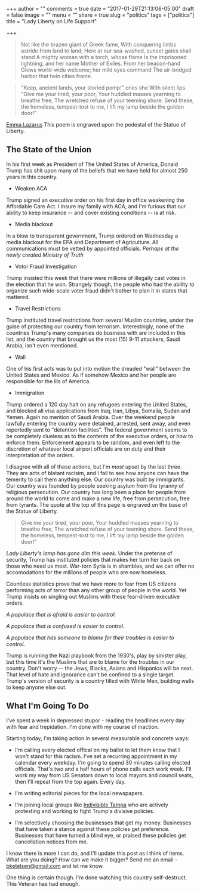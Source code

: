 +++
author = ""
comments = true
date = "2017-01-29T21:13:06-05:00"
draft = false
image = ""
menu = ""
share = true
slug = "politics"
tags = ["politics"]
title = "Lady Liberty on Life Support"

+++

> Not like the brazen giant of Greek fame,
With conquering limbs astride from land to land;
Here at our sea-washed, sunset gates shall stand
A mighty woman with a torch, whose flame
Is the imprisoned lightning, and her name
Mother of Exiles. From her beacon-hand
Glows world-wide welcome; her mild eyes command
The air-bridged harbor that twin cities frame.

> "Keep, ancient lands, your storied pomp!" cries she
With silent lips. "Give me your tired, your poor,
Your huddled masses yearning to breathe free,
The wretched refuse of your teeming shore.
Send these, the homeless, tempest-tost to me,
I lift my lamp beside the golden door!"

[Emma Lazarus](https://en.wikipedia.org/wiki/The_New_Colossus)
This poem is engraved upon the pedestal of the Statue of Liberty.

## The State of the Union
In his first week as President of The United States of America, Donald Trump has shit upon many of the beliefs that we have held for almost 250 years in this country.

- Weaken ACA

Trump signed an executive order on his first day in office weakening the Affordable Care Act.  I insure my family with ACA, and I'm furious that our ability to keep insurance -- and cover existing conditions -- is at risk.

- Media blackout

In a blow to transparent government, Trump ordered on Wednesday a media blackout for the EPA and Department of Agriculture.  All communications must be vetted by appointed officials.  *Perhaps at the newly created Ministry of Truth*

- Votor Fraud Investigation

Trump insisted this week that there were millions of illegally cast votes in the election that he won. Strangely though, the people who had the ability to organize such wide-scale voter fraud didn't bother to plan it in states that mattered.

- Travel Restrictions 

Trump instituted travel restrictions from several Muslim countries, under the guise of protecting our country from terrorism.  Interestingly, none of the countries Trump's many companies do business with are included in this list, and the country that brought us the most (15) 9-11 attackers, Saudi Arabia, isn't even mentioned.

- Wall

One of his first acts was to put into motion the dreaded "wall" between the United States and Mexico.  As if somehow Mexico and her people are responsible for the ills of America.  

- Immigration

Trump ordered a 120 day halt on any refugees entering the United States, and blocked all visa applications from Iraq, Iran, Libya, Somalia, Sudan and Yemen.  Again no mention of Saudi Arabia.  Over the weekend people lawfully entering the country were detained, arrested, sent away, and even reportedly sent to "detention facilities".  The federal government seems to be completely clueless as to the contents of the executive orders, or how to enforce them.  Enforcement appears to be random, and even left to the discretion of whatever local airport officials are on duty and their interpretation of the orders.

I disagree with all of these actions, but I'm *most* upset by the last three.  They are acts of blatant racisim, and I fail to see how anyone can have the temerity to call them anything else.  Our country was built by immigrants.  Our country was founded by people seeking asylum from the tyranny of religious persecution.  Our country has long been a place for people from around the world to come and make a new life, free from persecution, free from tyrants.  The quote at the top of this page is engraved on the base of the Statue of Liberty.

> Give me your tired, your poor,
Your huddled masses yearning to breathe free,
The wretched refuse of your teeming shore.
Send these, the homeless, tempest-tost to me,
I lift my lamp beside the golden door!"

*Lady Liberty's lamp has gone dim this week.*  Under the pretense of security, Trump has instituted policies that makes her turn her back on those who need us most.  War-torn Syria is in shambles, and we can offer no accomodations for the millions of people who are now homeless. 

Countless statistics prove that we have more to fear from US citizens performing acts of terror than any other group of people in the world.  Yet Trump insists on singling out Muslims with these fear-driven executive orders.

*A populace that is afraid is easier to control.*

*A populace that is confused is easier to control.*

*A populace that has someone to blame for their troubles is easier to control.*

Trump is running the Nazi playbook from the 1930's, play by sinister play, but this time it's the Muslims that are to blame for the troubles in our country.  Don't worry -- the Jews, Blacks, Asians and Hispanics will be next.  That level of hate and ignorance can't be confined to a single target.  Trump's version of security is a country filled with White Men, building walls to keep anyone else out.  


## What I'm Going To Do

I've spent a week in depressed stupor - reading the headlines every day with fear and trepidation.  I'm done with my course of inaction.

Starting today, I'm taking action in several measurable and concrete ways:

-  I'm calling every elected offical on my ballot to let them know that I won't stand for this racism.  I've set a recurring appointment in my calendar every weekday.  I'm going to spend 30 minutes calling elected officials.  That's two and a half hours of phone calls each work week.  I'll work my way from US Senators down to local mayors and council seats, then I'll repeat from the top again.  Every day.

-  I'm writing editorial pieces for the local newspapers.

-  I'm joining local groups like [Indivisible Tampa](https://www.facebook.com/groups/IndivisibleTampa) who are actively protesting and working to fight Trump's divisive policies.

-  I'm selectively choosing the businesses that get my money.  Businesses that have taken a stance against these policies get preference. Businesses that have turned a blind eye, or praised these policies get cancellation notices from me.

I know there is more I can do, and I'll update this post as I think of items.  What are you doing?  How can we make it bigger?  Send me an email - bketelsen@gmail.com and let me know.

One thing is certain though.  I'm done watching this country self-destruct.  This Veteran has had enough.

